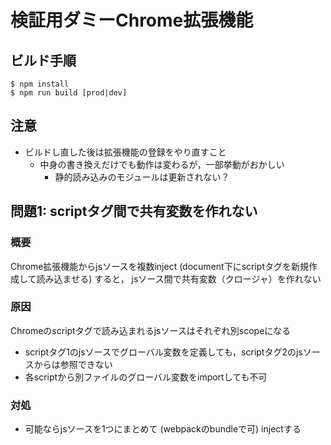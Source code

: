 # 検証用ダミーChrome拡張機能


## ビルド手順
```
$ npm install
$ npm run build [prod|dev]
```

## 注意
- ビルドし直した後は拡張機能の登録をやり直すこと
    - 中身の書き換えだけでも動作は変わるが，一部挙動がおかしい
        - 静的読み込みのモジュールは更新されない？


## 問題1: scriptタグ間で共有変数を作れない

### 概要
Chrome拡張機能からjsソースを複数inject (document下にscriptタグを新規作成して読み込ませる) すると，
jsソース間で共有変数（クロージャ）を作れない

### 原因
Chromeのscriptタグで読み込まれるjsソースはそれぞれ別scopeになる
- scriptタグ1のjsソースでグローバル変数を定義しても，scriptタグ2のjsソースからは参照できない
- 各scriptから別ファイルのグローバル変数をimportしても不可

### 対処
- 可能ならjsソースを1つにまとめて (webpackのbundleで可) injectする

